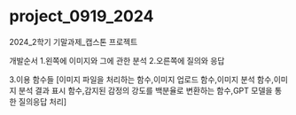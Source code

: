 # project_0919_2024
2024_2학기 기말과제_캡스톤 프로젝트

개발순서
1.왼쪽에 이미지와 그에 관한 분석
2.오른쪽에 질의와 응답

3.이용 함수들
[이미지 파일을 처리하는 함수,이미지 업로드 함수,이미지 분석 함수,이미지 분석 결과 표시 함수,감지된 감정의 강도를 백분율로 변환하는 함수,GPT 모델을 통한 질의응답 처리]
